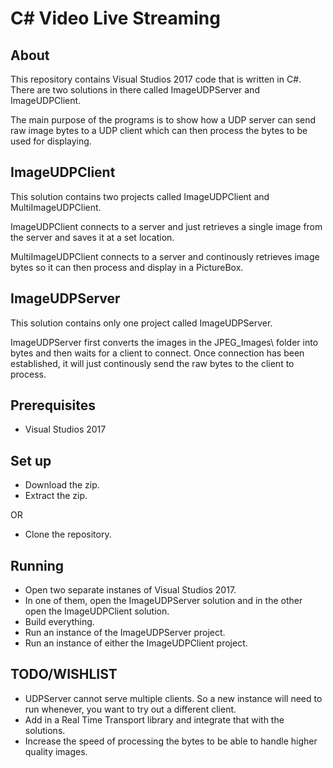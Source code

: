 # C# Video Live Streaming

## About
This repository contains Visual Studios 2017 code that is written in C#. There are two solutions in there called ImageUDPServer and ImageUDPClient. 

The main purpose of the programs is to show how a UDP server can send raw image bytes to a UDP client which can then process the bytes to be used for displaying.

## ImageUDPClient
This solution contains two projects called ImageUDPClient and MultiImageUDPClient. 

ImageUDPClient connects to a server and just retrieves a single image from the server and saves it at a set location.

MultiImageUDPClient connects to a server and continously retrieves image bytes so it can then process and display in a PictureBox.

## ImageUDPServer
This solution contains only one project called ImageUDPServer.

ImageUDPServer first converts the images in the JPEG_Images\ folder into bytes and then waits for a client to connect. Once connection has been established, it will just continously send the raw bytes to the client to process.

## Prerequisites
* Visual Studios 2017

## Set up
* Download the zip.
* Extract the zip.

OR

* Clone the repository.

## Running
* Open two separate instanes of Visual Studios 2017.
* In one of them, open the ImageUDPServer solution and in the other open the ImageUDPClient solution.
* Build everything.
* Run an instance of the ImageUDPServer project.
* Run an instance of either the ImageUDPClient project.

## TODO/WISHLIST
* UDPServer cannot serve multiple clients. So a new instance will need to run whenever, you want to try out a different client.
* Add in a Real Time Transport library and integrate that with the solutions.
* Increase the speed of processing the bytes to be able to handle higher quality images.
